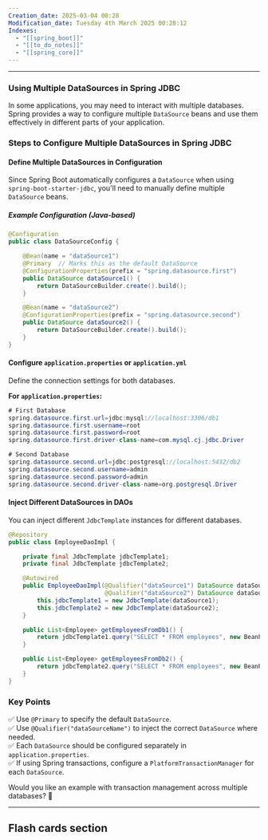 ```yaml
---
Creation_date: 2025-03-04 00:28
Modification_date: Tuesday 4th March 2025 00:28:12
Indexes:
  - "[[spring_boot]]"
  - "[[to_do_notes]]"
  - "[[spring_core]]"
---
```


----

### Using Multiple DataSources in Spring JDBC

In some applications, you may need to interact with multiple databases. Spring provides a way to configure multiple `DataSource` beans and use them effectively in different parts of your application.

### Steps to Configure Multiple DataSources in Spring JDBC

#### Define Multiple DataSources in Configuration

Since Spring Boot automatically configures a `DataSource` when using `spring-boot-starter-jdbc`, you'll need to manually define multiple `DataSource` beans.

##### Example Configuration (Java-based)
```java
@Configuration
public class DataSourceConfig {

    @Bean(name = "dataSource1")
    @Primary  // Marks this as the default DataSource
    @ConfigurationProperties(prefix = "spring.datasource.first")
    public DataSource dataSource1() {
        return DataSourceBuilder.create().build();
    }

    @Bean(name = "dataSource2")
    @ConfigurationProperties(prefix = "spring.datasource.second")
    public DataSource dataSource2() {
        return DataSourceBuilder.create().build();
    }
}
```

#### Configure `application.properties` or `application.yml`

Define the connection settings for both databases.

**For `application.properties`:**
```java
# First Database
spring.datasource.first.url=jdbc:mysql://localhost:3306/db1
spring.datasource.first.username=root
spring.datasource.first.password=root
spring.datasource.first.driver-class-name=com.mysql.cj.jdbc.Driver

# Second Database
spring.datasource.second.url=jdbc:postgresql://localhost:5432/db2
spring.datasource.second.username=admin
spring.datasource.second.password=admin
spring.datasource.second.driver-class-name=org.postgresql.Driver
```
#### Inject Different DataSources in DAOs

You can inject different `JdbcTemplate` instances for different databases.
```java
@Repository
public class EmployeeDaoImpl {

    private final JdbcTemplate jdbcTemplate1;
    private final JdbcTemplate jdbcTemplate2;

    @Autowired
    public EmployeeDaoImpl(@Qualifier("dataSource1") DataSource dataSource1,
                           @Qualifier("dataSource2") DataSource dataSource2) {
        this.jdbcTemplate1 = new JdbcTemplate(dataSource1);
        this.jdbcTemplate2 = new JdbcTemplate(dataSource2);
    }

    public List<Employee> getEmployeesFromDb1() {
        return jdbcTemplate1.query("SELECT * FROM employees", new BeanPropertyRowMapper<>(Employee.class));
    }

    public List<Employee> getEmployeesFromDb2() {
        return jdbcTemplate2.query("SELECT * FROM employees", new BeanPropertyRowMapper<>(Employee.class));
    }
}
```

### Key Points

✅ Use `@Primary` to specify the default `DataSource`.  
✅ Use `@Qualifier("dataSourceName")` to inject the correct `DataSource` where needed.  
✅ Each `DataSource` should be configured separately in `application.properties`.  
✅ If using Spring transactions, configure a `PlatformTransactionManager` for each `DataSource`.

Would you like an example with transaction management across multiple databases? 🚀










---
## Flash cards section
